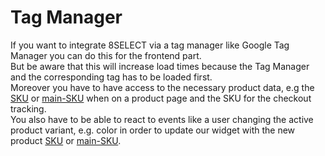 # Tag Manager

If you want to integrate 8SELECT via a tag manager like Google Tag Manager you can do this for the frontend part.\
But be aware that this will increase load times because the Tag Manager and the corresponding tag has to be loaded first.\
Moreover you have to have access to the necessary product data, e.g the [SKU](../product-export/base-data/) or [main-SKU](../product-export/base-data/) when on a product page and the SKU for the checkout tracking.\
You also have to be able to react to events like a user changing the active product variant, e.g. color in order to update our widget with the new product [SKU](../product-export/base-data/) or [main-SKU](../product-export/base-data/).
